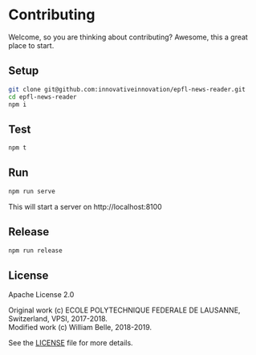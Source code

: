 Contributing
============

Welcome, so you are thinking about contributing?
Awesome, this a great place to start.

Setup
-----

```bash
git clone git@github.com:innovativeinnovation/epfl-news-reader.git
cd epfl-news-reader
npm i
```

Test
----

```bash
npm t
```

Run
---

```bash
npm run serve
```

This will start a server on http://localhost:8100

Release
-------

```bash
npm run release
```

License
-------

Apache License 2.0

Original work (c) ECOLE POLYTECHNIQUE FEDERALE DE LAUSANNE, Switzerland, VPSI, 2017-2018.  
Modified work (c) William Belle, 2018-2019.

See the [LICENSE](LICENSE) file for more details.
